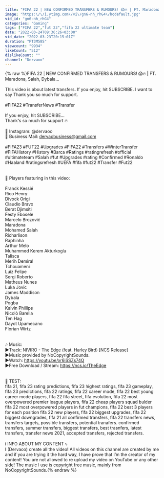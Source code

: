 ```yaml
---
title: "FIFA 22 | NEW CONFIRMED TRANSFERS & RUMOURS! 😱🔥 | FT. Maradona, Salah, Dybala..."
image: "https:\/\/i.ytimg.com\/vi\/gn6-nh_rhG4\/hqdefault.jpg"
vid_id: "gn6-nh_rhG4"
categories: "Gaming"
tags: ["FIFA 22","fut 23","fifa 22 ultimate team"]
date: "2022-03-24T09:36:26+03:00"
vid_date: "2022-03-23T20:15:01Z"
duration: "PT3M58S"
viewcount: "9934"
likeCount: "512"
dislikeCount: ""
channel: "Dervaoo"
---
```

{% raw %}FIFA 22 | NEW CONFIRMED TRANSFERS &amp; RUMOURS! 😱🔥 | FT. Maradona, Salah, Dybala...<br /><br />This video is about latest transfers. If you enjoy, hit SUBSCRIBE. I want to say Thank you so much for support.<br /><br />#FIFA22 #TransferNews #Transfer<br /><br />If you enjoy, hit SUBSCRIBE...<br />Thank's so much for support 🔥<br /><br />📸 Instagram: @dervaoo<br />📧 Business Mail: dervaobusiness@gmail.com<br /><br />#FIFA23 #FUT22 #Upgrades #FIFA22 #Transfers #WinterTransfer #FIFAHistory #History #Barca #Ratings #ratingrefresh #official #ultimateteam #Salah #fut #Upgrades #rating #Confirmed #Ronaldo #Haaland #ratingsrefresh #UEFA #fifa #fut22 #Transfer #Fut22<br /><br /><br />📌 Players featuring in this video:<br /><br />Franck Kessié<br />Rico Henry<br />Divock Origi<br />Claudio Bravo<br />Berat Djimsiti<br />Festy Ebosele<br />Marcelo Brozović<br />Maradona<br />Mohamed Salah<br />Richarlison<br />Raphinha <br />Arthur Melo <br />Muhammed Kerem Akturkoglu<br />Talisca  <br />Merih Demiral <br />Tchouameni  <br />Luiz Felipe <br />Sergi Roberto <br />Matheus Nunes <br />Luka Jovic  <br />James Maddison<br />Dybala  <br />Pogba  <br />Kalvin Phillips  <br />Nicolò Barella <br />Ten Hag<br />Dayot Upamecano  <br />Florian Wirtz  <br /><br /><br />🎶 Music:<br />▶️Track: NIVIRO - The Edge (feat. Harley Bird) [NCS Release]<br />▶️Music provided by NoCopyrightSounds.<br />▶️Watch: <a rel="nofollow" target="blank" href="https://youtu.be/xr6iSSZs74Q">https://youtu.be/xr6iSSZs74Q</a><br />▶️Free Download / Stream: <a rel="nofollow" target="blank" href="https://ncs.io/TheEdge">https://ncs.io/TheEdge</a><br /><br /><br />📝 TEST: <br />fifa 21, fifa 23 rating predictions, fifa 23 highest ratings, fifa 23 gameplay, fifa 23 predictions, fifa 22 ratings, fifa 22 career mode, fifa 22 best young career mode players, fifa 22 fifa street, fifa evolution, fifa 22 most overpowered premier league players, fifa 22 cheap players squad bulder fifa 22 most overpowered players in fut champions, fifa 22 best 3 players for each position fifa 22 new players, fifa 22 biggest upgrades, fifa 22 biggest downgrades, fifa 21 all confirmed transfers, fifa 22 transfers news, transfers targets, possible transfers, potential tranafers. confirmed transfers, summer transfers, biggest transfers, best trasnfers, latest transfers, transfer news 2021, accepted transfers, rejected transfers.<br /><br />ℹ️ INFO ABOUT MY CONTENT ⤵️<br />I (Dervaoo) create all the video! All videos on this channel are created by me and if you are trying it the hard way, I have prove that I’m the creator of my content! You are not allowed to re upload my video on YouTube or any other side! The music I use is copyright free music, mainly from NoCopyrightSounds.{% endraw %}
